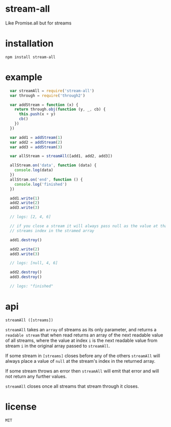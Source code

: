 # stream-all
Like Promise.all but for streams

# installation
`npm install stream-all`

# example

```javascript
  var streamAll = require('stream-all')
  var through = require('through2')

  var addStream = function (x) {
    return through.obj(function (y, _, cb) {
      this.push(x + y)
      cb()
    })
  })

  var add1 = addStream(1)
  var add2 = addStream(2)
  var add3 = addStream(3)

  var allStream = streamAll([add1, add2, add3])

  allStream.on('data', function (data) {
    console.log(data)
  })
  allStram.on('end', function () {
    console.log('finished')
  })

  add1.write(1)
  add2.write(2)
  add3.write(3)

  // logs: [2, 4, 6]

  // if you close a stream it will always pass null as the value at that
  // streams index in the stramed array

  add1.destroy()

  add2.write(2)
  add3.write(3)

  // logs: [null, 4, 6]

  add2.destroy()
  add3.destroy()

  // logs: "finished"
```

# api
`streamAll ([streams])`

`streamAll` takes an `array` of streams as its only parameter, and returns a
`readable stream` that when read returns an array of the next readable value
of all streams, where the value at index `i` is the next readable value from
stream `i` in the original array passed to `streamAll`.

If some stream in `[streams]` closes before any of the others `streamAll` will
always place a value of `null` at the stream's index in the returned array.

If some stream throws an error then `streamAll` will emit that error and will
not return any further values.

`streamAll` closes once all streams that stream through it closes.

# license
`MIT`
